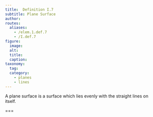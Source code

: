 ```yaml
---
title:  Definition I.7
subtitle: Plane Surface
author:
routes:
  aliases:
    - /elem.1.def.7
    - /I.def.7
figure:
  image:
  alt:
  title:
  caption:
taxonomy:
  tag:
  category:
    - planes
    - lines
---
```


A <term>plane surface</term> is a surface which lies evenly with the straight lines on itself.

===
